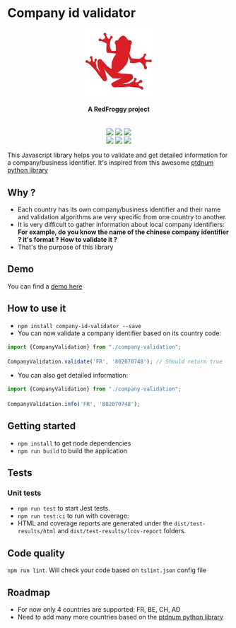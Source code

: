 # Company id validator

<div align="center">
  <a name="logo" href="https://www.redfroggy.fr"><img src="assets/logo.png" alt="RedFroggy"></a>
  <h4 align="center">A RedFroggy project</h4>
</div>
<br/>

<div align="center">
  <a href="https://forthebadge.com"><img src="https://forthebadge.com/images/badges/fuck-it-ship-it.svg"/></a>
  <a href="https://forthebadge.com"><img src="https://forthebadge.com/images/badges/built-with-love.svg"/></a>
  <a href="https://forthebadge.com"><img src="https://forthebadge.com/images/badges/made-with-javascript.svg"/></a>
</div>
<div align="center">
  <a href="https://circleci.com/gh/RedFroggy/company-id-validator"><img src="https://circleci.com/gh/RedFroggy/company-id-validator.svg?style=svg"/></a>
   <a href="https://codecov.io/gh/RedFroggy/company-id-validator"><img src="https://codecov.io/gh/RedFroggy/company-id-validator/branch/master/graph/badge.svg?token=XM9R6ZV9SJ"/></a>
   <a href="https://github.com/semantic-release/semantic-release"><img src="https://img.shields.io/badge/%20%20%F0%9F%93%A6%F0%9F%9A%80-semantic--release-e10079.svg"/></a>
</div>


This Javascript library helps you to validate and get detailed information for a company/business identifier. 
It's inspired from this awesome [ptdnum python library](https://github.com/arthurdejong/python-stdnum)

## Why ?
- Each country has its own company/business identifier and their name and validation algorithms are very specific from one country to another.
- It is very difficult to gather information about local company identifiers:
  **For example, do you know the name of the chinese company identifier ? it's format ? How to validate it ?**
- That's the purpose of this library


## Demo

You can find a [demo here](https://stackblitz.com/edit/angular-ivy-vh4hea)

## How to use it
- `npm install company-id-validator --save`
- You can now validate a company identifier based on its country code:

```javascript
import {CompanyValidation} from "./company-validation";

CompanyValidation.validate('FR', '802070748'); // Should return true
```
- You can also get detailed information:
```javascript
import {CompanyValidation} from "./company-validation";

CompanyValidation.info('FR', '802070748');


```

## Getting started

- `npm install` to get node dependencies
- `npm run build` to build the application

## Tests

### Unit tests

- `npm run test` to start Jest tests.
- `npm run test:ci` to run with coverage:
- HTML and coverage reports are generated under the `dist/test-results/html` and `dist/test-results/lcov-report` folders.

## Code quality

`npm run lint`. Will check your code based on `tslint.json` config file

## Roadmap
- For now only 4 countries are supported: FR, BE, CH, AD
- Need to add many more countries based on the [ptdnum python library](https://github.com/arthurdejong/python-stdnum)

